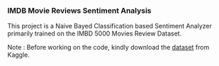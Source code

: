 ### IMDB Movie Reviews Sentiment Analysis

This project is a Naive Bayed Classification based Sentiment Analyzer primarily trained on the IMBD 5000 Movies Review Dataset.

Note : Before working on the code, kindly download the <a href='[https://www.kaggle.com/datasets/arashnic/book-recommendation-dataset](https://www.kaggle.com/datasets/lakshmi25npathi/imdb-dataset-of-50k-movie-reviews/data)'>dataset</a> from Kaggle.

